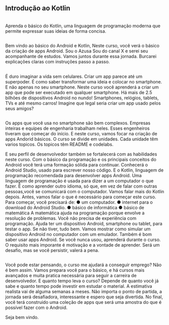 <h2> Introdução ao Kotlin </h2>
<br/>
Aprenda o básico do Kotlin, uma linguagem de programação moderna que permite expressar suas ideias de forma concisa.

##

Bem vindo ao básico do Android e Kotlin,
Neste curso, você verá o básico da criação de apps Android.
Sou o Azusa
Sou do canal X e serei seu acompanhante de estudos.
Vamos juntos durante essa jornada.
Burcarei explicações claras com instruções passo a passo.

##

É duro imaginar a vida sem celulares.
Criar um app parece até um superpoder.
É como saber transformar uma ideia e colocar no smartphone.
E não apenas no seu smartphone.
Neste curso você aprenderá a criar um app que pode ser executado em qualquer smartphone.
Há mais de 2.5 bilhões de dispositivos Android no nundo!
Smartphones, relógios, tablets, TVs e até mesmo carros!
Imagine que legal seria criar um app usado pelos seus amigos?

##

Os apps que você usa no smartphone são bem complexos.
Empresas inteiras e equipes de engenharia trabalham neles.
Esses engenheiros tiveram que começar do início.
E neste curso, vamos focar na criação de apps Andorid básicos.
O curso se divide em unidades.
Cada unidade têm varios topicos.
Os topicos têm README e codelabs.

E seu perfil de desenvolvedor também se fortalecerá com as habilidades neste curso.
Com o básico da programação e os principais conceitos do Android você terá uma formação sólida para continuar.
Conhecerá o Android Studio, usado para escrever nosso código.
E o Kotlin, linguagem de programação recomendada para desenvolver apps Android.
Uma linguagem de programação é usada para dizer a um computador o que fazer.
É como aprender outro idioma, só que, em vez de falar com outras pessoas,você se comunicará com o computador.
Vamos falar mais do Kotlin depois.
Antes, vamos falar o que é necessário para começar este curso.
Para começar, você precisará de:
● um computador.
● internet para o download do Android Studio.
● básico de informática
● básico de matemática
A matemática ajuda na programação porque envolve a resolução de problemas.
Você não precisa de experiência com programação.
Ajuda ter um dispositivo Android, smartphone ou tablet, para testar o app.
Se não tiver, tudo bem.
Vamos mostrar como simular um dispositivo Android no computador com um emulador.
Também é bom saber usar apps Android.
Se você nunca usou, aprenderá durante o curso.
O requisito mais imporante é motivação e a vontade de aprender.
Será um desafio, mas se você persistir, valerá a pena.

##

Você pode estar pensando, o curso me ajudará a conseguir emprego?
Não é bem assim.
Vamos prepara você para o básico, e há cursos mais avançados e muita pratica necessária para seguir a carreira de desenvolvedor.
E quanto tempo leva o curso?
Depende de quanto você já sabe e quanto tempo pode investir em estudar o material.
A estimativa realista vai de alguma semanas a meses.
Não importa o ponto de partida, a jornada será desafiadora, interessante e espero que seja divertida.
No final, você terá construido uma coleção de apps que será uma amostra do que é possível fazer com o Android.

Seja bem vindo.